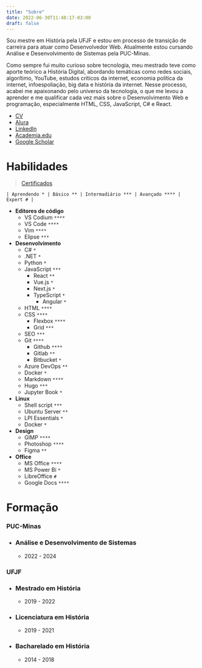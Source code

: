 ```yaml
---
title: "Sobre"
date: 2022-06-30T11:48:17-03:00
draft: false
---
```



Sou mestre em História pela UFJF e estou em processo de transição de carreira para atuar como Desenvolvedor Web. Atualmente estou cursando Análise e Desenvolvimento de Sistemas pela PUC-Minas. 

Como sempre fui muito curioso sobre tecnologia, meu mestrado teve como aporte teórico a História Digital, abordando temáticas como redes sociais, algorítimo, YouTube, estudos críticos da internet, economia política da internet, infoespoliação, big data e história da internet. Nesse processo, acabei me apaixonando pelo universo da tecnologia, o que me levou a aprender e me qualificar cada vez mais sobre o Desenvolvimento Web e programação, especialmente HTML, CSS, JavaScript, C# e React. 


- [CV](http://lattes.cnpq.br/9924558848538635)
- [Alura](https://cursos.alura.com.br/user/geraldohomero)
- [LinkedIn](https://linkedin.com/in/geraldohomero)
- [Academia.edu](https://ufjf.academia.edu/geraldo)
- [Google Scholar](https://scholar.google.com/citations?hl=pt-BR&user=QcUrmPYAAAAJ)

# Habilidades 
> [Certificados](https://cursos.alura.com.br/user/geraldohomero/fullCertificate/13c42315e61114a41ec62b452ebf9869)

`| Aprendendo * | Básico ** | Intermadiário *** | Avançado **** | Expert # |`

- **Editores de código**
    - VS Codium `****`
    - VS Code `****`
    - Vim `****`
    - Elipse `***`
- **Desenvolvimento**
    - C# `*`
    - .NET `*`
    - Python `*`
    - JavaScript `***`
        - React `**`
        - Vue.js `*`
        - Next.js `*`
        - TypeScript `*`
            - Angular `*`
    - HTML `****`
    - CSS `****`
        - Flexbox `****`
        - Grid `***`
    - SEO `***`
    - Git `****`
        - Github `****`
        - Gitlab `**`
        - Bitbucket `*`
    - Azure DevOps `**`
    - Docker `*`
    - Markdown `****`    
    - Hugo `***`
    - Jupyter Book `*`
- **Linux**
    - Shell script `***`
    - Ubuntu Server `**`
    - LPI Essentials `*`
    - Docker `*`
- **Design**
    - GIMP `****`
    - Photoshop `****`
    - Figma `**`
- **Office**
    - MS Office `****`
    - MS Power Bi `*`
    - LibreOffice `#`
    - Google Docs `****`


# Formação

### **PUC-Minas**
- ### Análise e Desenvolvimento de Sistemas
    - 2022 - 2024

### **UFJF**
- ### Mestrado em História
    - 2019 - 2022
- ### Licenciatura em História
    - 2019 - 2021
- ### Bacharelado em História
    - 2014 - 2018
